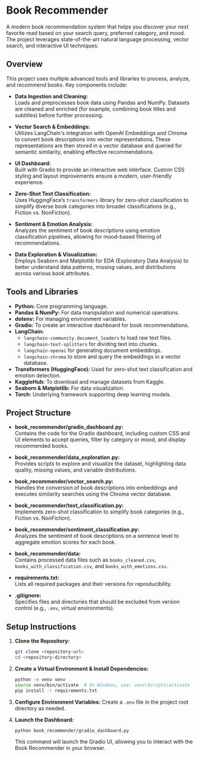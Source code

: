 # Book Recommender

A modern book recommendation system that helps you discover your next favorite read based on your search query, preferred category, and mood. The project leverages state-of-the-art natural language processing, vector search, and interactive UI techniques.

## Overview

This project uses multiple advanced tools and libraries to process, analyze, and recommend books. Key components include:

- **Data Ingestion and Cleaning:**  
  Loads and preprocesses book data using Pandas and NumPy. Datasets are cleaned and enriched (for example, combining book titles and subtitles) before further processing.

- **Vector Search & Embeddings:**  
  Utilizes LangChain's integration with OpenAI Embeddings and Chroma to convert book descriptions into vector representations. These representations are then stored in a vector database and queried for semantic similarity, enabling effective recommendations.

- **UI Dashboard:**  
  Built with Gradio to provide an interactive web interface. Custom CSS styling and layout improvements ensure a modern, user-friendly experience.

- **Zero-Shot Text Classification:**  
  Uses HuggingFace’s `transformers` library for zero-shot classification to simplify diverse book categories into broader classifications (e.g., Fiction vs. NonFiction).

- **Sentiment & Emotion Analysis:**  
  Analyzes the sentiment of book descriptions using emotion classification pipelines, allowing for mood-based filtering of recommendations.

- **Data Exploration & Visualization:**  
  Employs Seaborn and Matplotlib for EDA (Exploratory Data Analysis) to better understand data patterns, missing values, and distributions across various book attributes.

## Tools and Libraries

- **Python:** Core programming language.
- **Pandas & NumPy:** For data manipulation and numerical operations.
- **dotenv:** For managing environment variables.
- **Gradio:** To create an interactive dashboard for book recommendations.
- **LangChain:**  
  - `langchain-community.document_loaders` to load raw text files.  
  - `langchain-text-splitters` for dividing text into chunks.  
  - `langchain-openai` for generating document embeddings.  
  - `langchain-chroma` to store and query the embeddings in a vector database.
- **Transformers (HuggingFace):** Used for zero-shot text classification and emotion detection.
- **KaggleHub:** To download and manage datasets from Kaggle.
- **Seaborn & Matplotlib:** For data visualization.
- **Torch:** Underlying framework supporting deep learning models.

## Project Structure

- **book_recommender/gradio_dashboard.py:**  
  Contains the code for the Gradio dashboard, including custom CSS and UI elements to accept queries, filter by category or mood, and display recommended books.

- **book_recommender/data_exploration.py:**  
  Provides scripts to explore and visualize the dataset, highlighting data quality, missing values, and variable distributions.

- **book_recommender/vector_search.py:**  
  Handles the conversion of book descriptions into embeddings and executes similarity searches using the Chroma vector database.

- **book_recommender/text_classification.py:**  
  Implements zero-shot classification to simplify book categories (e.g., Fiction vs. NonFiction).

- **book_recommender/sentiment_classification.py:**  
  Analyzes the sentiment of book descriptions on a sentence level to aggregate emotion scores for each book.

- **book_recommender/data:**  
  Contains processed data files such as `books_cleaned.csv`, `books_with_classification.csv`, and `books_with_emotions.csv`.

- **requirements.txt:**  
  Lists all required packages and their versions for reproducibility.

- **.gitignore:**  
  Specifies files and directories that should be excluded from version control (e.g., `.env`, virtual environments).

## Setup Instructions

1. **Clone the Repository:**
   ```bash
   git clone <repository-url>
   cd <repository-directory>
   ```

2. **Create a Virtual Environment & Install Dependencies:**
   ```bash
   python -m venv venv
   source venv/bin/activate  # On Windows, use: venv\Scripts\activate
   pip install -r requirements.txt
   ```

3. **Configure Environment Variables:**
   Create a `.env` file in the project root directory as needed.

4. **Launch the Dashboard:**
   ```bash
   python book_recommender/gradio_dashboard.py
   ```
   This command will launch the Gradio UI, allowing you to interact with the Book Recommender in your browser.

